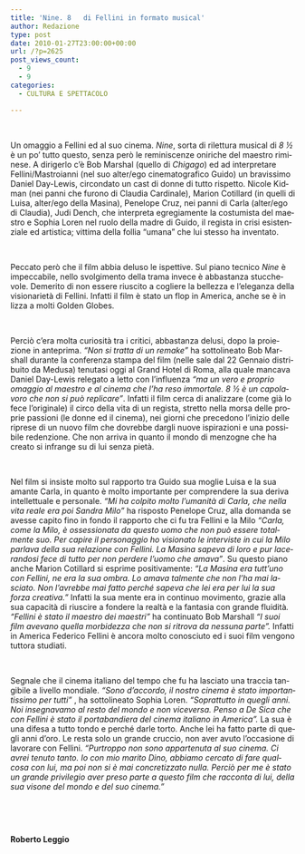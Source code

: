 ```yaml
---
title: 'Nine. 8   di Fellini in formato musical'
author: Redazione
type: post
date: 2010-01-27T23:00:00+00:00
url: /?p=2625
post_views_count:
  - 9
  - 9
categories:
  - CULTURA E SPETTACOLO

---
```

&nbsp;

<p style="margin&#45;bottom: 0cm">
  <span lang="it&#45;IT">Un omaggio a Fellini ed al suo cinema. </span><span lang="it&#45;IT"><i>Nine</i></span><span lang="it&#45;IT">, sorta di rilettura musical di </span><span lang="it&#45;IT"><i>8 &frac12;</i></span><span lang="it&#45;IT"> &egrave; un po&rsquo; tutto questo, senza per&ograve; le reminiscenze oniriche del maestro riminese. A dirigerlo c&rsquo;&egrave; Bob Marshal (quello di </span><span lang="it&#45;IT"><i>Chigago</i></span><span lang="it&#45;IT">) ed ad interpretare Fellini/Mastroianni (nel suo alter/ego cinematografico Guido) un bravissimo Daniel Day&#45;Lewis, circondato un cast di donne di tutto rispetto. Nicole Kidman (nei panni che furono di Claudia Cardinale), Marion Cotillard (in quelli di Luisa, alter/ego della Masina), Penelope Cruz, nei panni di Carla (alter/ego di Claudia), Judi Dench, che interpreta egregiamente la costumista del maestro e Sophia Loren nel ruolo della madre di Guido, il regista in crisi esistenziale ed artistica; vittima della follia &ldquo;umana&rdquo; che lui stesso ha inventato. </span>
</p>

<p style="margin&#45;bottom: 0cm">
  &nbsp;
</p>

<p style="margin&#45;bottom: 0cm">
  <span lang="it&#45;IT">Peccato per&ograve; che il film abbia deluso le ispettive. Sul piano tecnico </span><span lang="it&#45;IT"><i>Nine</i></span><span lang="it&#45;IT"> &egrave; impeccabile, nello svolgimento della trama invece &egrave; abbastanza stucchevole. Demerito di non essere riuscito a cogliere la bellezza e l&rsquo;eleganza della visionariet&agrave; di Fellini. Infatti il film &egrave; stato un flop in America, anche se &egrave; in lizza a molti Golden Globes. </span>
</p>

<p style="margin&#45;bottom: 0cm">
  &nbsp;
</p>

<p style="margin&#45;bottom: 0cm">
  <span lang="it&#45;IT">Perci&ograve; c&rsquo;era molta curiosit&agrave; tra i critici, abbastanza delusi, dopo la proiezione in anteprima. </span><span lang="it&#45;IT"><i>&ldquo;Non si tratta di un remake&rdquo;</i></span><span lang="it&#45;IT"> ha sottolineato Bob Marshall durante la conferenza stampa del film (nelle sale dal 22 Gennaio distribuito da Medusa) tenutasi oggi al Grand Hotel di Roma, alla quale mancava Daniel Day&#45;Lewis relegato a letto con l&rsquo;influenza </span><span lang="it&#45;IT"><i>&ldquo;ma un vero e proprio omaggio al maestro e al cinema che l&rsquo;ha reso immortale. 8 &frac12; &egrave; un capolavoro che non si pu&ograve; replicare&rdquo;</i></span><span lang="it&#45;IT">. Infatti il film cerca di analizzare (come gi&agrave; lo fece l&rsquo;originale) il circo della vita di un regista, stretto nella morsa delle proprie passioni (le donne ed il cinema), nei giorni che precedono l&rsquo;inizio delle riprese di un nuovo film che dovrebbe dargli nuove ispirazioni e una possibile redenzione. Che non arriva in quanto il mondo di menzogne che ha creato si infrange su di lui senza piet&agrave;. </span>
</p>

<p style="margin&#45;bottom: 0cm">
  &nbsp;
</p>

<p style="margin&#45;bottom: 0cm">
  <span lang="it&#45;IT">Nel film si insiste molto sul rapporto tra Guido sua moglie Luisa e la sua amante Carla, in quanto &egrave; molto importante per comprendere la sua deriva intellettuale e personale. </span><span lang="it&#45;IT"><i>&ldquo;Mi ha colpito molto l&rsquo;umanit&agrave; di Carla, che nella vita reale era poi Sandra Milo&rdquo;</i></span><span lang="it&#45;IT"> ha risposto Penelope Cruz, alla domanda se avesse capito fino in fondo il rapporto che ci fu tra Fellini e la Milo </span><span lang="it&#45;IT"><i>&ldquo;Carla, come la Milo, &egrave; ossessionata da questo uomo che non pu&ograve; essere totalmente suo. Per capire il personaggio ho visionato le interviste in cui la Milo parlava della sua relazione con Fellini. La Masina sapeva di loro e pur lacerandosi fece di tutto per non perdere l&rsquo;uomo che amava&rdquo;</i></span><span lang="it&#45;IT">. Su questo piano anche Marion Cotillard si esprime positivamente: </span><span lang="it&#45;IT"><i>&ldquo;La Masina era tutt&rsquo;uno con Fellini, ne era la sua ombra. Lo amava talmente che non l&rsquo;ha mai lasciato. Non l&rsquo;avrebbe mai fatto perch&eacute; sapeva che lei era per lui la sua forza creativa.&rdquo;</i></span><span lang="it&#45;IT"> Infatti la sua mente era in continuo movimento, grazie alla sua capacit&agrave; di riuscire a fondere la realt&agrave; e la fantasia con grande fluidit&agrave;</span><span lang="it&#45;IT"><i>. &ldquo;Fellini &egrave; stato il maestro dei maestri&rdquo;</i></span><span lang="it&#45;IT"> ha continuato Bob Marshall </span><span lang="it&#45;IT"><i>&ldquo;I suoi film avevano quella morbidezza che non si ritrova da nessuna parte&rdquo;.</i></span><span lang="it&#45;IT"> Infatti in America Federico Fellini &egrave; ancora molto conosciuto ed i suoi film vengono tuttora studiati. </span>
</p>

<p style="margin&#45;bottom: 0cm">
  &nbsp;
</p>

<p style="margin&#45;bottom: 0cm">
  <span lang="it&#45;IT">Segnale che il cinema italiano del tempo che fu ha lasciato una traccia tangibile a livello mondiale. </span><span lang="it&#45;IT"><i>&ldquo;Sono d&rsquo;accordo, il nostro cinema &egrave; stato importantissimo per tutti&rdquo;</i></span><span lang="it&#45;IT"> , ha sottolineato Sophia Loren. </span><span lang="it&#45;IT"><i>&ldquo;Soprattutto in quegli anni. Noi insegnavamo al resto del mondo e non viceversa. Penso a De Sica che con Fellini &egrave; stato il portabandiera del cinema italiano in America&rdquo;.</i></span><span lang="it&#45;IT"> La sua &egrave; una difesa a tutto tondo e perch&eacute; darle torto. Anche lei ha fatto parte di quegli anni d&rsquo;oro. Le resta solo un grande cruccio, non aver avuto l&rsquo;occasione di lavorare con Fellini. </span><span lang="it&#45;IT"><i>&ldquo;Purtroppo non sono appartenuta al suo cinema. Ci avrei tenuto tanto. Io con mio marito Dino, abbiamo cercato di fare qualcosa con lui, ma poi non si &egrave; mai concretizzato nulla. Perci&ograve; per me &egrave; stato un grande privilegio aver preso parte a questo film che racconta di lui, della sua visone del mondo e del suo cinema.&rdquo;</i></span><span lang="it&#45;IT"> </span>
</p>

<p lang="it&#45;IT" style="margin&#45;bottom: 0cm">
  &nbsp;
</p>

<p lang="it&#45;IT" style="margin&#45;bottom: 0cm">
  &nbsp;
</p>

<p lang="it&#45;IT" style="margin&#45;bottom: 0cm">
  <strong>Roberto Leggio</strong>
</p>